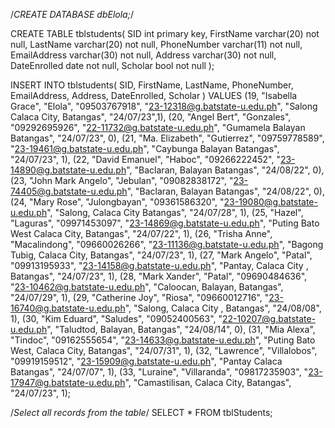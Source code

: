 /*CREATE DATABASE dbElola;*/ 

CREATE TABLE tblstudents(
SID int primary key,
FirstName varchar(20) not null, 
LastName varchar(20) not null, 
PhoneNumber varchar(11) not null, 
EmailAddress varchar(30) not null, 
Address varchar(30) not null, 
DateEnrolled date not null,
Scholar bool not null 
);

INSERT INTO tblstudents(
SID,
FirstName,
LastName,
PhoneNumber,
EmailAddress,
Address,
DateEnrolled,
Scholar
) VALUES 
(19, "Isabella Grace", "Elola", "09503767918", "23-12318@g.batstate-u.edu.ph", "Salong Calaca City, Batangas", "24/07/23",1),
(20, "Angel Bert", "Gonzales", "09292695926", "22-11732@g.batstate-u.edu.ph", "Gumamela Balayan Batangas", "24/07/23", 0),
(21, "Ma. Elizabeth", "Gutierrez", "09759778589", "23-19461@g.batstate-u.edu.ph", "Caybunga Balayan Batangas", "24/07/23", 1),
(22, "David Emanuel", "Haboc", "09266222452", "23-14890@g.batstate-u.edu.ph", "Baclaran, Balayan Batangas", "24/08/22", 0),
(23, "John Mark Angelo", "Jebulan", "09082838172", "23-74405@g.batstate-u.edu.ph", "Baclaran, Balayan Batangas", "24/08/22", 0),
(24, "Mary Rose", "Julongbayan", "09361586320", "23-19080@g.batstate-u.edu.ph", "Salong, Calaca City Batangas", "24/07/28", 1),
(25, "Hazel", "Laguras", "09971453097", "23-14869@g.batstate-u.edu.ph", "Puting Bato West Calaca City, Batangas", "24/07/22", 1),
(26, "Trisha Anne", "Macalindong", "09660026266", "23-11136@g.batstate-u.edu.ph", "Bagong Tubig, Calaca City, Batangas", "24/07/23", 1),
(27, "Mark Angelo", "Patal", "09913195933", "23-14158@g.batstate-u.edu.ph", "Pantay, Calaca City , Batangas", "24/07/23", 1),
(28, "Mark Xander", "Patal", "09690484636", "23-10462@g.batstate-u.edu.ph", "Caloocan, Balayan, Batangas", "24/07/29", 1),
(29, "Catherine Joy", "Riosa", "09660012716", "23-16740@g.batstate-u.edu.ph", "Salong, Calaca City , Batangas", "24/08/08", 1),
(30, "Kim Eduard", "Saludes", "09052400563", "22-10207@g.batstate-u.edu.ph", "Taludtod, Balayan, Batangas", "24/08/14", 0),
(31, "Mia Alexa", "Tindoc", "09162555654", "23-14633@g.batstate-u.edu.ph", "Puting Bato West, Calaca City, Batangas", "24/07/31", 1),
(32, "Lawrence", "Villalobos", "09919159512", "23-15909@g.batstate-u.edu.ph", "Pantay Calaca Batangas", "24/07/07", 1),
(33, "Luraine", "Villaranda", "09817235903", "23-17947@g.batstate-u.edu.ph", "Camastilisan, Calaca City, Batangas", "24/07/23", 1);



 /*Select all records from the table*/
SELECT * FROM tblStudents;
